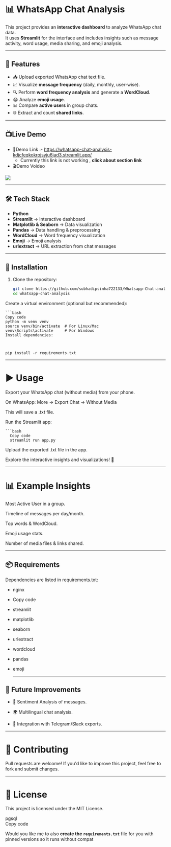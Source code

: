 # 📊 WhatsApp Chat Analysis  

This project provides an **interactive dashboard** to analyze WhatsApp chat data.  
It uses **Streamlit** for the interface and includes insights such as message activity, word usage, media sharing, and emoji analysis.  

---

## 🚀 Features
- 📥 Upload exported WhatsApp chat text file.  
- 📈 Visualize **message frequency** (daily, monthly, user-wise).  
- 🔍 Perform **word frequency analysis** and generate a **WordCloud**.  
- 😂 Analyze **emoji usage**.  
- 📊 Compare **active users** in group chats.  
- 🌐 Extract and count **shared links**.  

---

## 📺Live Demo

- 🔗Demo Link :-
  https://whatsapp-chat-analysis-kdjcfeqkokrojsyju6jad3.streamlit.app/
   - Currently this link is not working , **click about section link**
- 🎬Demo Voideo
<img src="https://github.com/subhadipsinha722133/Whatsapp-Chat-analysis/blob/main/WhatsApp%20Chat%20Analysis%20%20.gif">

---
## 🛠️ Tech Stack
- **Python**  
- **Streamlit** → Interactive dashboard  
- **Matplotlib & Seaborn** → Data visualization  
- **Pandas** → Data handling & preprocessing  
- **WordCloud** → Word frequency visualization  
- **Emoji** → Emoji analysis  
- **urlextract** → URL extraction from chat messages  

---

## 📂 Installation
1. Clone the repository:  
   ```bash
   git clone https://github.com/subhadipsinha722133/Whatsapp-Chat-analysis.git
   cd whatsapp-chat-analysis
Create a virtual environment (optional but recommended):

    ```bash
    Copy code
    python -m venv venv
    source venv/bin/activate  # For Linux/Mac
    venv\Scripts\activate     # For Windows
    Install dependencies:


 
    pip install -r requirements.txt

---
# ▶️ Usage
Export your WhatsApp chat (without media) from your phone.<br>

On WhatsApp: More → Export Chat → Without Media<br>

This will save a .txt file.<br>

Run the Streamlit app:<br>

    ```bash
      Copy code
      streamlit run app.py
Upload the exported .txt file in the app.<br>

Explore the interactive insights and visualizations! 🎉

---

# 📊 Example Insights
Most Active User in a group.

Timeline of messages per day/month.<br>

Top words & WordCloud.<br>

Emoji usage stats.<br>

Number of media files & links shared.<br>

---
## 📦 Requirements
Dependencies are listed in requirements.txt:

- nginx
- Copy code
- streamlit
- matplotlib
- seaborn
- urlextract
- wordcloud
- pandas
- emoji

  ---
  
## 📌 Future Improvements
- 🔔 Sentiment Analysis of messages.

- 🌍 Multilingual chat analysis.

- 📱 Integration with Telegram/Slack exports.

---
# 🤝 Contributing
Pull requests are welcome! If you'd like to improve this project, feel free to fork and submit changes.

---
# 📜 License
This project is licensed under the MIT License.

pgsql <br>
Copy code<br>

Would you like me to also **create the `requirements.txt`** file for you with pinned versions so it runs without compat
